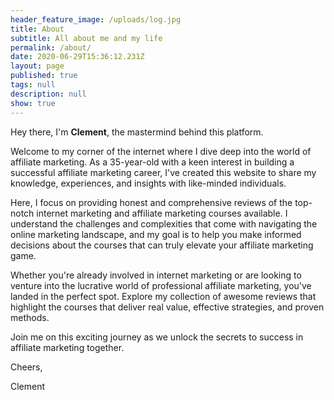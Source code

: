 ```yaml
---
header_feature_image: /uploads/log.jpg
title: About
subtitle: All about me and my life
permalink: /about/
date: 2020-06-29T15:36:12.231Z
layout: page
published: true
tags: null
description: null
show: true
---
```



Hey there, I'm **Clement**, the mastermind behind this platform.

Welcome to my corner of the internet where I dive deep into the world of affiliate marketing. As a 35-year-old with a keen interest in building a successful affiliate marketing career, I've created this website to share my knowledge, experiences, and insights with like-minded individuals.

Here, I focus on providing honest and comprehensive reviews of the top-notch internet marketing and affiliate marketing courses available. I understand the challenges and complexities that come with navigating the online marketing landscape, and my goal is to help you make informed decisions about the courses that can truly elevate your affiliate marketing game.

Whether you're already involved in internet marketing or are looking to venture into the lucrative world of professional affiliate marketing, you've landed in the perfect spot. Explore my collection of awesome reviews that highlight the courses that deliver real value, effective strategies, and proven methods.

Join me on this exciting journey as we unlock the secrets to success in affiliate marketing together.

Cheers,

Clement